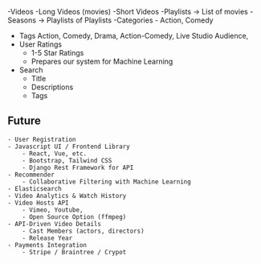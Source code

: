 -Videos
    -Long Videos (movies)
    -Short Videos
    -Playlists -> List of movies
    -Seasons -> Playlists of Playlists
-Categories
    - Action, Comedy
- Tags
     Action, Comedy, Drama, Action-Comedy, Live Studio Audience,
- User Ratings
    - 1-5 Star Ratings
    - Prepares our system for Machine Learning
- Search 
    - Title
    - Descriptions
    - Tags


## Future
    - User Registration
    - Javascript UI / Frontend Library
        - React, Vue, etc.
        - Bootstrap, Tailwind CSS
        - Django Rest Framework for API
    - Recommender
        - Collaborative Filtering with Machine Learning
    - Elasticsearch
    - Video Analytics & Watch History
    - Video Hosts API
        - Vimeo, Youtube,
        - Open Source Option (ffmpeg)
    - API-Driven Video Details
        - Cast Members (actors, directors)
        - Release Year
    - Payments Integration
        - Stripe / Braintree / Crypot
        
